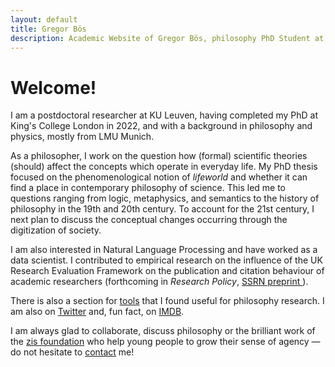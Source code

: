```yaml
---
layout: default
title: Gregor Bös
description: Academic Website of Gregor Bös, philosophy PhD Student at King's College London, working on phenomenology and philosophy of science.
---
```

# Welcome!

I am a postdoctoral researcher at KU Leuven, having completed my PhD at King's College London in 2022, and with a background in philosophy and physics, mostly from LMU Munich.

<!-- Did you ever wonder what the world of your great-grandparents looked like &mdash; to them, not you? Changes in politics and religious beliefs might make for the most dramatic differences, but there are also differences in how we conceive of the natural world.  -->
<!-- I am trying to understand how scientific theories (should) affect the concepts which operate in everyday life.  -->

As a philosopher, I work on the question how (formal) scientific theories (should) affect the concepts which operate in everyday life. 
My PhD thesis focused on the phenomenological notion of *lifeworld* and whether it can find a place in contemporary philosophy of science. This led me to questions ranging from logic, metaphysics, and semantics to the history of philosophy in the 19th and 20th century. To account for the 21st century, I next plan to discuss the conceptual changes occurring through the digitization of society.

I am also interested in Natural Language Processing and have worked as a data scientist. I contributed to empirical research on the influence of the UK Research Evaluation Framework on the publication and citation behaviour of academic researchers (forthcoming in *Research Policy*, [ SSRN preprint ](https://papers.ssrn.com/sol3/papers.cfm?abstract_id=3083692) ). 

There is also a section for [tools](./tools/) that I found useful for philosophy research. I am also on [Twitter](https://twitter.com/gregorboes) and, fun fact, on [IMDB](https://www.imdb.com/name/nm6246223/).

I am always glad to collaborate, discuss philosophy or the brilliant work of the <a href="https://zis-reisen.de/en">zis foundation</a> who help young people to grow their sense of agency &mdash; do not hesitate to [contact](./contact/) me!
